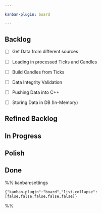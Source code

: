 ```yaml
---

kanban-plugin: board

---
```


## Backlog

- [ ] Get Data from different sources
- [ ] Loading in processed Ticks and Candles
- [ ] Build Candles from Ticks
- [ ] Data Integrity Validation
- [ ] Pushing Data into C++
- [ ] Storing Data in DB (In-Memory)


## Refined Backlog



## In Progress



## Polish



## Done





%% kanban:settings
```
{"kanban-plugin":"board","list-collapse":[false,false,false,false,false]}
```
%%